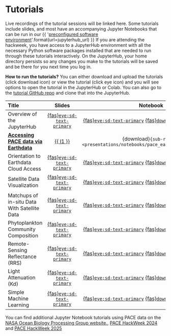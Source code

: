 # Tutorials

Live recordings of the tutorial sessions will be linked here. Some tutorials include
slides, and most have an accompanying Jupyter Notebooks that can be run in our
{{ '[preconfigured software environment]({url})'.format(url=jupyterhub_url) }}
If you are attending the hackweek, you have access to a JupyterHub environment
with all the necessary Python software packages installed that are needed to run
through these tutorials interactively. On the JupyterHub, your home directory persists
so any changes you make to the tutorials will be saved and be there for you next
time you log in.

**How to run the tutorials?** You can either download and upload the tutorials (click download icon) or view the tutorial (click eye icon) and you will see options to open the tutorial in the JupyterHub or Colab. You can also go to the [tutorial GitHub repo](https://github.com/fish-pace/2025-tutorials) and clone that into the JupyterHub.

| Title | Slides | Notebook | Recording |
| :---- | :----: | :------: | :-------: |
| Overview of the JupyterHub                  | [{fas}`eye;sd-text-primary`][jh-slides-view]      | [{fas}`eye;sd-text-primary`][jh-nb] [{fas}`download;sd-text-primary`][jh-dl] |  [{fab}`youtube;sd-text-primary`][jh-vid]  |
| [**Accessing PACE data via Earthdata**][ed-n]                  | [{{ l1 }}][ed-l] | {download}`{sub-ref}`d1` <presentations/notebooks/pace_earthdata_access.ipynb>` | [{{ v1 }}][ed-v] |
| Orientation to Earthdata Cloud Access             | [{fas}`eye;sd-text-primary`][ed-slides-view]      | [{fas}`eye;sd-text-primary`][ed-nb] [{fas}`download;sd-text-primary`][ed-dl] | [{fab}`youtube;sd-text-primary`][ed-vid] |
| Satellite Data Visualization                      | [{fas}`eye;sd-text-primary`][dv-slides-view]  | [{fas}`eye;sd-text-primary`][dv-nb] [{fas}`download;sd-text-primary`][dv-dl] | [{fab}`youtube;sd-text-primary`][dv-vid] |
| Matchups of in-situ Data With Satellite Data | [{fas}`eye;sd-text-primary`][mu-slides-view]  | [{fas}`eye;sd-text-primary`][mu-nb] [{fas}`download;sd-text-primary`][mu-dl] | [{fab}`youtube;sd-text-primary`][mu-vid] |
| Phytoplankton Community Composition  |  [{fas}`eye;sd-text-primary`][phyto-slides-view]  | [{fas}`eye;sd-text-primary`][phyto-nb] [{fas}`download;sd-text-primary`][phyto-dl] | [{fab}`youtube;sd-text-primary`][phyto-vid] |
| Remote-Sensing Reflectance (RRS) | [{fas}`eye;sd-text-primary`][rrs-slides-view]  | [{fas}`eye;sd-text-primary`][rrs-nb] [{fas}`download;sd-text-primary`][rrs-dl] | [{fab}`youtube;sd-text-primary`][rrs-vid] |
| Light Attenuation (Kd)  | [{fas}`eye;sd-text-primary`][kd-slides-view]  | [{fas}`eye;sd-text-primary`][kd-nb] [{fas}`download;sd-text-primary`][kd-dl] | [{fab}`youtube;sd-text-primary`][kd-vid] |
| Simple Machine Learning  | [{fas}`eye;sd-text-primary`][ml-slides-view]  | [{fas}`eye;sd-text-primary`][ml-nb] [{fas}`download;sd-text-primary`][ml-dl] | [{fab}`youtube;sd-text-primary`][ml-vid] |

You can find additional Jupyter Notebook tutorials using PACE data on the [NASA Ocean Biology Processing Group website.](https://oceancolor.gsfc.nasa.gov/resources/docs/tutorials/), [PACE HackWeek 2024](https://pacehackweek.github.io/pace-2024/) and [PACE HackWeek 2025](https://pacehackweek.github.io/pace-2025/)


[ed-n]: notebooks/pace_earthdata_access
[ed-l]: ""
[ed-d]: download:pace_earthdata_access.ipynb
[ed-v]: ""


[jh-slides-view]: ""
[ed-slides-view]: ""
[dv-slides-view]: ""
[mu-slides-view]: ""
[phyto-slides-view]: ""
[rrs-slides-view]: ""
[kd-slides-view]: ""
[ml-slides-view]: ""

[jh-nb]: ./hackweek/hub_demo
[ed-nb]: ./hackweek/earthdata_cloud_access
[dv-nb]: ""
[mu-nb]: ""
[phyto-nb]: ""
[rrs-nb]: ""
[kd-nb]: ""
[ml-nb]: ""

[jh-dl]: https://fish-pace.github.io/fish-pace-hackweek-2025/presentations/hackweek/hub_demo.ipynb
[ed-dl]: https://fish-pace.github.io/hackweek-2025/external/earthdata_cloud_access.ipynb
[dv-dl]: ""
[mu-dl]: ""
[phyto-dl]: ""
[rrs-dl]: ""
[kd-dl]: ""
[ml-dl]: ""

[jh-vid]: ""
[ed-vid]: https://www.youtube.com/watch?v=zy6QyUPK3nM&list=PL2JK_uZ15iZBObzR5O5tyAltONgxpY05P&index=8
[dv-vid]: ""
[mu-vid]: ""
[phyto-vid]: ""
[rrs-vid]: ""
[kd-vid]: ""
[ml-vid]: ""
